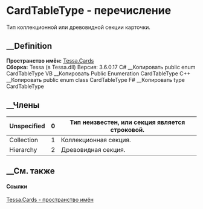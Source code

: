 # CardTableType - перечисление
Тип коллекционной или древовидной секции карточки.
## __Definition
 **Пространство имён:** [Tessa.Cards](N_Tessa_Cards.htm)  
 **Сборка:** Tessa (в Tessa.dll) Версия: 3.6.0.17
C# __Копировать
     public enum CardTableType
VB __Копировать
     Public Enumeration CardTableType
C++ __Копировать
     public enum class CardTableType
F# __Копировать
     type CardTableType
##  __Члены
Unspecified| 0|  Тип неизвестен, или секция является строковой.  
---|---|---  
Collection| 1|  Коллекционная секция.  
Hierarchy| 2|  Древовидная секция.  
## __См. также
#### Ссылки
[Tessa.Cards - пространство имён](N_Tessa_Cards.htm)
